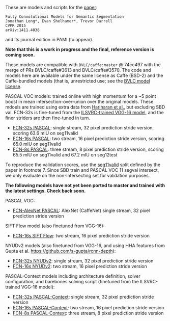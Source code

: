 These are models and scripts for the [paper](http://www.cs.berkeley.edu/~jonlong/long_shelhamer_fcn.pdf):

    Fully Convolutional Models for Semantic Segmentation
    Jonathan Long*, Evan Shelhamer*, Trevor Darrell
    CVPR 2015
    arXiv:1411.4038

and its journal edition in PAMI (to appear).

**Note that this is a work in progress and the final, reference version is coming soon.**

These models are compatible with `BVLC/caffe:master` @ 74cc497 with the merge of PRs BVLC/caffe#3613 and BVLC/caffe#3570.
The code and models here are available under the same license as Caffe (BSD-2) and the Caffe-bundled models (that is, unrestricted use; see the [BVLC model license](http://caffe.berkeleyvision.org/model_zoo.html#bvlc-model-license).

PASCAL VOC models: trained online with high momentum for a ~5 point boost in mean intersection-over-union over the original models.
These mdoels are trained using extra data from [Hariharan et al.](http://www.cs.berkeley.edu/~bharath2/codes/SBD/download.html), but excluding SBD val.
FCN-32s is fine-tuned from the [ILSVRC-trained VGG-16 model](https://github.com/BVLC/caffe/wiki/Model-Zoo#models-used-by-the-vgg-team-in-ilsvrc-2014), and the finer striders are then fine-tuned in turn.

* [FCN-32s PASCAL](tree/master/fcn32s): single stream, 32 pixel prediction stride version, scoring 63.6 mIU on seg11valid
* [FCN-16s PASCAL](tree/master/fcn16s): two stream, 16 pixel prediction stride version, scoring 65.0 mIU on seg11valid
* [FCN-8s PASCAL](tree/master/fcn8s): three stream, 8 pixel prediction stride version, scoring 65.5 mIU on seg11valid and 67.2 mIU on seg12test

To reproduce the validation scores, use the [seg11valid](https://gist.github.com/shelhamer/edb330760338892d511e) split defined by the paper in footnote 7. Since SBD train and PASCAL VOC 11 segval intersect, we only evaluate on the non-intersecting set for validation purposes.

**The following models have not yet been ported to master and trained with the latest settings. Check back soon.**

PASCAL VOC:
* [FCN-AlexNet PASCAL](https://gist.github.com/shelhamer/3f2c75f3c8c71357f24c#file-readme.md): AlexNet (CaffeNet) single stream, 32 pixel prediction stride version

SIFT Flow model (also finetuned from VGG-16):
* [FCN-16s SIFT Flow](https://gist.github.com/longjon/f35e3a101e1478f721f5#file-readme-md): two stream, 16 pixel prediction stride version

NYUDv2 models (also finetuned from VGG-16, and using HHA features from Gupta et al. https://github.com/s-gupta/rcnn-depth):
* [FCN-32s NYUDv2](https://gist.github.com/longjon/16db1e4ad3afc2614067#file-readme-md): single stream, 32 pixel prediction stride version
* [FCN-16s NYUDv2](https://gist.github.com/longjon/dd1f5097af6b531bddcc#file-readme-md): two stream, 16 pixel prediction stride version

PASCAL-Context models including architecture definition, solver configuration, and barebones solving script (finetuned from the ILSVRC-trained VGG-16 model):
* [FCN-32s PASCAL-Context](https://gist.github.com/shelhamer/80667189b218ad570e82#file-readme-md): single stream, 32 pixel prediction stride version
* [FCN-16s PASCAL-Context](https://gist.github.com/shelhamer/08652f2ba191f64e619a#file-readme-md): two stream, 16 pixel prediction stride version
* [FCN-8s PASCAL-Context](https://gist.github.com/shelhamer/91eece041c19ff8968ee#file-readme-md): three stream, 8 pixel prediction stride version
